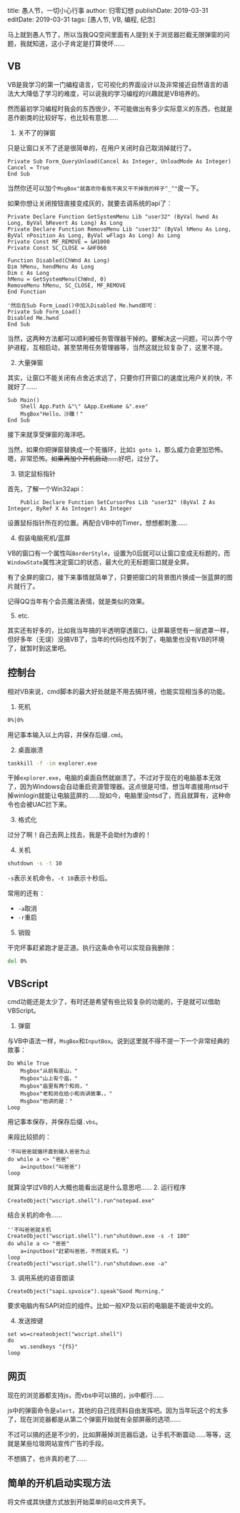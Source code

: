 title: 愚人节，一切小心行事
author: 归零幻想
publishDate: 2019-03-31
editDate: 2019-03-31
tags: [愚人节, VB, 编程, 纪念]

<!--config-->

马上就到愚人节了，所以当我QQ空间里面有人提到关于浏览器拦截无限弹窗的问题，我就知道，这小子肯定是打算使坏……

## VB

VB是我学习的第一门编程语言，它可视化的界面设计以及非常接近自然语言的语法大大降低了学习的难度，可以说我的学习编程的兴趣就是VB培养的。

然而最初学习编程时我会的东西很少，不可能做出有多少实际意义的东西，也就是恶作剧类的比较好写，也比较有意思……

1. 关不了的弹窗

<!--summary-->

只是让窗口关不了还是很简单的，在用户关闭时自己取消掉就行了。

```VB
Private Sub Form_QueryUnload(Cancel As Integer, UnloadMode As Integer)
Cancel = True
End Sub
```

当然你还可以加个`MsgBox"就喜欢你看我不爽又干不掉我的样子^_^"`皮一下。

如果你想让关闭按钮直接变成灰的，就要去调系统的api了：

```VB
Private Declare Function GetSystemMenu Lib "user32" (ByVal hwnd As Long, ByVal bRevert As Long) As Long 
Private Declare Function RemoveMenu Lib "user32" (ByVal hMenu As Long, ByVal nPosition As Long, ByVal wFlags As Long) As Long 
Private Const MF_REMOVE = &H1000 
Private Const SC_CLOSE = &HF060 

Function Disabled(ChWnd As Long) 
Dim hMenu, hendMenu As Long 
Dim c As Long 
hMenu = GetSystemMenu(ChWnd, 0) 
RemoveMenu hMenu, SC_CLOSE, MF_REMOVE 
End Function 

'然后在Sub Form_Load()中加入Disabled Me.hwnd即可： 
Private Sub Form_Load() 
Disabled Me.hwnd 
End Sub 
```

当然，这两种方法都可以顺利被任务管理器干掉的。要解决这一问题，可以弄个守护进程，互相启动，甚至禁用任务管理器等，当然这就比较复杂了，这里不提。

2. 大量弹窗

其实，让窗口不能关闭有点舍近求远了，只要你打开窗口的速度比用户关的快，不就好了……

```VB
Sub Main()
    Shell App.Path &"\" &App.ExeName &".exe"
    MsgBox"Hello，沙雕！"
End Sub
```
接下来就享受弹窗的海洋吧。

当然，如果你把弹窗替换成一个死循环，比如`1 goto 1`，那么威力会更加恐怖。嗯，非常恐怖。~~如果再加个开机启动……~~好吧，过分了。

3. 锁定鼠标指针

首先，了解一个Win32api：

```VB
    Public Declare Function SetCursorPos Lib "user32" (ByVal Z As Integer, ByRef X As Integer) As Integer
```

设置鼠标指针所在的位置。再配合VB中的Timer，想想都刺激……

4. 假装电脑死机/蓝屏

VB的窗口有一个属性叫`BorderStyle`，设置为0后就可以让窗口变成无标题的，而`WindowState`属性决定窗口的状态，最大化的无标题窗口就是全屏。

有了全屏的窗口，接下来事情就简单了，只要把窗口的背景图片换成一张蓝屏的图片就行了。

记得QQ当年有个会员魔法表情，就是类似的效果。

5. etc.

其实还有好多的，比如我当年搞的半透明穿透窗口，让屏幕感觉有一层遮罩一样，但好多年（无误）没搞VB了，当年的代码也找不到了，电脑里也没有VB的环境了，就暂时到这里吧。

## 控制台

相对VB来说，cmd脚本的最大好处就是不用去搞环境，也能实现相当多的功能。

1. 死机

```cmd
0%|0%
```
用记事本输入以上内容，并保存后缀`.cmd`。

2. 桌面崩溃

```cmd
taskkill -f -im explorer.exe
```

干掉`explorer.exe`，电脑的桌面自然就崩溃了。不过对于现在的电脑基本无效了，因为Windows会自动重启资源管理器。这点很是可惜，想当年直接用ntsd干掉winlogin就能让电脑蓝屏的……现如今，电脑里没ntsd了，而且就算有，这种命令也会被UAC拦下来。

3. 格式化

过分了啊！自己去网上找去，我是不会助纣为虐的！

4. 关机

```cmd
shutdown -s -t 10
```

`-s`表示关机命令，`-t 10`表示十秒后。

常用的还有：

- `-a`取消
- `-r`重启

5. 销毁

干完坏事赶紧跑才是正道。执行这条命令可以实现自我删除：

```cmd
del 0%
```

## VBScript

cmd功能还是太少了，有时还是希望有些比较复杂的功能的，于是就可以借助VBScript。

1. 弹窗

与VB中语法一样，`MsgBox`和`InputBox`。说到这里就不得不提一下一个非常经典的故事：

```vbs
Do While True
    Msgbox"从前有座山，"
    Msgbox"山上有个庙，"
    Msgbox"庙里有两个和尚，"
    Msgbox"老和尚在给小和尚讲故事，，"
    Msgbox"他讲的是："
Loop
```

用记事本保存，并保存后缀`.vbs`。

来段比较损的：

```vbs
'不叫爸爸就循环直到输入爸爸为止
do while a <> "爸爸" 
    a=inputbox("叫爸爸")
loop 

```

就算没学过VB的人大概也能看出这是什么意思吧……
2. 运行程序

```vbs
CreateObject("wscript.shell").run"notepad.exe"
```

结合关机的命令……

```vbs
''不叫爸爸就关机
CreateObject("wscript.shell").run"shutdown.exe -s -t 180"
do while a <> "爸爸" 
    a=inputbox("赶紧叫爸爸，不然就关机。")
loop
CreateObject("wscript.shell").run"shutdown.exe -a"
```

3. 调用系统的语音朗读

```vbs
CreateObject("sapi.spvoice").speak"Good Morning."
```

要求电脑内有SAPI对应的组件。比如一般XP及以前的电脑是不能说中文的。

4. 发送按键

```vbs
set ws=createobject("wscript.shell") 
do 
    ws.sendkeys "{f5}" 
loop 
```

## 网页

现在的浏览器都支持js，而vbs中可以搞的，js中都行……

js中的弹窗命令是`alert`，其他的自己找资料自由发挥吧。因为当年玩这个的太多了，现在浏览器都是从第二个弹窗开始就有全部屏蔽的选项……

不过可以搞的还是不少的，比如屏蔽掉浏览器后退，让手机不断震动……等等，这就是某些垃圾网站宣传广告的手段。

不想搞了，也许真的老了……

## 简单的开机启动实现方法

将文件或其快捷方式放到开始菜单的`启动`文件夹下。
